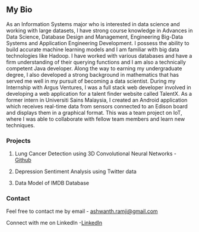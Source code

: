 ## My Bio

As an Information Systems major who is interested in data science and working with large datasets, I have strong course knowledge in Advances in Data Science, Database Design and Management, Engineering Big-Data Systems and Application Engineering Development. I possess the ability to build accurate machine learning models and I am familiar with big data technologies like Hadoop. I have worked with various databases and have a firm understanding of their querying functions and I am also a technically competent Java developer.  Along the way to earning my undergraduate degree, I also developed a strong background in mathematics that has served me well in my pursuit of becoming a data scientist. During my Internship with Argus Ventures, I was a full stack web developer involved in developing a web application for a talent finder website called TalentX. As a former intern in Universiti Sains Malaysia, I created an Android application which receives real-time data from sensors connected to an Edison board and displays them in a graphical format. This was a team project on IoT, where I was able to collaborate with fellow team members and learn new techniques. 

### Projects

1. Lung Cancer Detection using 3D Convolutional Neural Networks - [Github](https://github.com/AshwanthRamji/Lung-Cancer-Detection-Using-3D-Convolutional-Neural-Networks)
2. Depression Sentiment Analysis using Twitter data

3. Data Model of IMDB Database

### Contact

Feel free to contact me by 
email - ashwanth.ramji@gmail.com

Connect with me on LinkedIn
-[LinkedIn]( www.linkedin.com/in/ashwanth-ramji)

